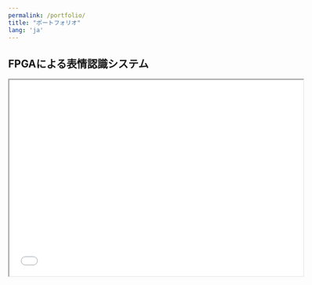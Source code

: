 ```yaml
---
permalink: /portfolio/
title: "ポートフォリオ"
lang: 'ja'
---
```



## FPGAによる表情認識システム


<iframe src="/assets/pdf/ieice_kyusyu_ando.pdf" width="600" height="400"></iframe>

